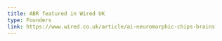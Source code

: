 ```yaml
---
title: ABR featured in Wired UK
type: Founders
link: https://www.wired.co.uk/article/ai-neuromorphic-chips-brains
---
```



